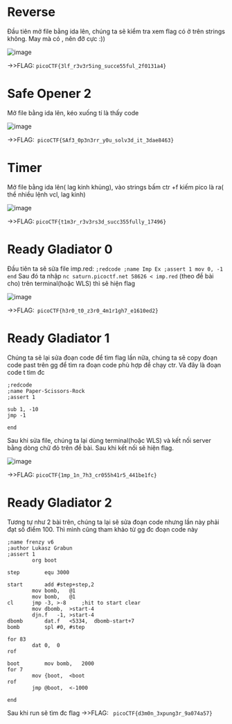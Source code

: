 # Reverse
Đầu tiên mở file bằng ida lên, chúng ta sẽ kiểm tra xem flag có ở trên strings không. May mà có , nên đỡ cực :))

![image](https://github.com/haridt/nasm/assets/131541155/88a4132f-7aa1-4c66-8495-1e6ffa673444)

->>FLAG: ``` picoCTF{3lf_r3v3r5ing_succe55ful_2f0131a4} ```

# Safe Opener 2
Mở file bằng ida lên, kéo xuống tí là thấy code 

![image](https://github.com/haridt/picoctf2023/assets/131541155/40427a86-3a24-40c4-90ea-72968fd15e54)

->>FLAG:``` picoCTF{SAf3_0p3n3rr_y0u_solv3d_it_3dae8463}```

# Timer
Mở file bằng ida lên( lag kinh khủng), vào strings bấm ctr +f kiếm pico là ra( thề nhiều lệnh vcl, lag kinh)

![image](https://github.com/haridt/picoctf2023/assets/131541155/93490327-3147-4cd2-b800-f31b408c852e)



->>FLAG: ```picoCTF{t1m3r_r3v3rs3d_succ355fully_17496}```

# Ready Gladiator 0
Đầu tiên ta sẽ sửa file imp.red: ```;redcode ;name Imp Ex ;assert 1 mov 0, -1 end```
Sau đó ta nhập ` nc saturn.picoctf.net 58626 < imp.red ` (theo đề bài cho)
trên terminal(hoặc WLS) thì sẽ hiện flag

![image](https://github.com/haridt/picoctf2023/assets/131541155/33b2086f-63f9-4d46-848d-d5d392ff30d1)

->>FLAG:``` picoCTF{h3r0_t0_z3r0_4m1r1gh7_e1610ed2}```

# Ready Gladiator 1
Chúng ta sẽ lại sửa đoạn code để tìm flag lần nữa, chúng ta sẽ copy đoạn code past trên gg để tìm ra đoạn code phù hợp để chạy ctr. Và đây là đoạn code t tìm đc 
```
;redcode
;name Paper-Scissors-Rock
;assert 1

sub 1, -10
jmp -1

end
```
Sau khi sửa file, chúng ta lại dùng terminal(hoặc WLS) và kết nối server bằng dòng chữ đỏ trên đề bài. Sau khi kết nối sẽ hiện flag.

![image](https://github.com/haridt/picoctf2023/assets/131541155/4bb85cae-c246-490f-84ab-6f10370cf86c)


->>FLAG: ```picoCTF{1mp_1n_7h3_cr055h41r5_441be1fc}```

# Ready Gladiator 2
Tương tự như 2 bài trên, chúng ta lại sẽ sửa đoạn code nhưng lần này phải đạt số điểm 100. Thì mình cũng tham khảo từ gg đc đoạn code này
``` ;redcode-94nop
;name frenzy v6
;author Lukasz Grabun
;assert 1
		org	boot

step		equ	3000

start		add	#step+step,2
		mov	bomb,	@1
		mov	bomb,	@1
cl		jmp	-3,	>-8		;hit to start clear
		mov	dbomb,	>start-4
		djn.f	-1,	>start-4
dbomb		dat.f	<5334,	dbomb-start+7
bomb		spl	#0,	#step

for 83
		dat	0,	0
rof

boot		mov	bomb,	2000
for 7
		mov	{boot,	<boot
rof
		jmp	@boot,	<-1000

end
```
Sau khi run sẽ tìm đc flag
->>FLAG: ``` picoCTF{d3m0n_3xpung3r_9a074a57}```








